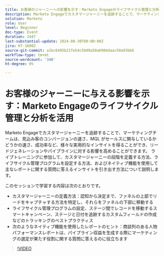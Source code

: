 ```yaml
---
title: お客様のジャーニーへの影響を示す：Marketo Engageのライフサイクル管理と分析を活用
description: Marketo Engageでカスタマージャーニーを追跡することで、マーケティングチームは、見込み客のコンバージョンの速さ、MQL がセールスに関与しているかどうかの速さ、成功率など、様々な実用的なインサイトを得ることができ、リードジェネレーションやパイプラインに対する影響を高めることができます。 ライブトレーニングに参加して、カスタマージャーニーの段階を定義する方法、ライフサイクル管理プログラムを設定する方法、およびネイティブ機能を使用して主なレポートに関する質問に答えるインサイトを引き出す方法について説明します。    このセッションでは、次の内容について学習します   ファネルの上部でリードをキャプチャして下部に移動する方法を特定することで、認知から決定に至るまでのカスタマージャーニーを定義する方法    ライフサイクル管理プログラムの設定、ステージ間でレコードを移動するスマートキャンペーン、ステージと日付を追跡するカスタムフィールドの作成などのベストプラクティスのトラッキング   商談列のある人物パフォーマンスレポートなどのネイティブ機能を使用したレポートヒントは、パイプライン収益を生成する際にマーケティングの選定が果たす役割に関する質問に答えるのに役立ちます
solution: Marketo
role: User
level: Beginner
doc-type: Event
duration: 2447
last-substantial-update: 2024-08-30T00:00:00Z
jira: KT-16002
source-git-commit: a1bc6495b21fe54c50d9a50a6904daac50a93bb6
workflow-type: tm+mt
source-wordcount: '348'
ht-degree: 0%

---
```



# お客様のジャーニーに与える影響を示す：Marketo Engageのライフサイクル管理と分析を活用

Marketo Engageでカスタマージャーニーを追跡することで、マーケティングチームは、見込み客のコンバージョンの速さ、MQL がセールスに関与しているかどうかの速さ、成功率など、様々な実用的なインサイトを得ることができ、リードジェネレーションやパイプラインに対する影響を高めることができます。 ライブトレーニングに参加して、カスタマージャーニーの段階を定義する方法、ライフサイクル管理プログラムを設定する方法、およびネイティブ機能を使用して主なレポートに関する質問に答えるインサイトを引き出す方法について説明します。

このセッションで学習する内容は次のとおりです。

* カスタマージャーニーの定義方法：認知から決定まで、ファネルの上部でリードをキャプチャする方法を特定し、それらをファネルの下部に移動する
* ライフサイクル管理プログラムの設定、ステージ間でレコードを移動するスマートキャンペーン、ステージと日付を追跡するカスタムフィールドの作成などのトラッキングのベストプラクティス
* 次のようなネイティブ機能を使用したレポートのヒント：商談列のある人物パフォーマンスレポートは、パイプライン収益を生成する際にマーケティングの選定が果たす役割に関する質問に答えるのに役立ちます

>[!VIDEO](https://video.tv.adobe.com/v/3432945/?learn=on)
